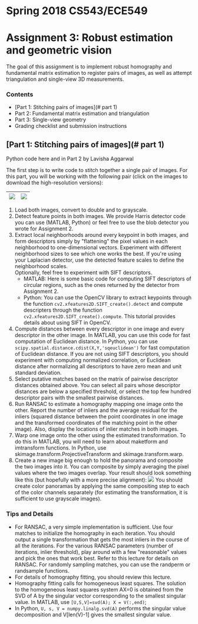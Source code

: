 # Spring 2018 CS543/ECE549
# Assignment 3: Robust estimation and geometric vision
The goal of this assignment is to implement robust homography and fundamental matrix estimation to register pairs of images, as well as attempt triangulation and single-view 3D measurements.

### Contents
* [Part 1: Stitching pairs of images](# part 1)
* Part 2: Fundamental matrix estimation and triangulation
* Part 3: Single-view geometry
* Grading checklist and submission instructions


## [Part 1: Stitching pairs of images](# part 1)
Python code here and in Part 2 by Lavisha Aggarwal

The first step is to write code to stitch together a single pair of images. For this part, you will be working with the following pair (click on the images to download the high-resolution versions):

| ![](http://slazebni.cs.illinois.edu/spring18/assignment3/uttower_left.JPG) | ![](http://slazebni.cs.illinois.edu/spring18/assignment3/uttower_right.JPG) |
|----------------------------------------------------------------------------|-----------------------------------------------------------------------------|


1. Load both images, convert to double and to grayscale.
2. Detect feature points in both images. We provide Harris detector code you can use (MATLAB, Python) or feel free to use the blob detector you wrote for Assignment 2.
3. Extract local neighborhoods around every keypoint in both images, and form descriptors simply by "flattening" the pixel values in each neighborhood to one-dimensional vectors. Experiment with different neighborhood sizes to see which one works the best. If you're using your Laplacian detector, use the detected feature scales to define the neighborhood scales.  
Optionally, feel free to experiment with SIFT descriptors.
	- MATLAB: Here is some basic code for computing SIFT descriptors of circular regions, such as the ones returned by the detector from Assignment 2.
	- Python: You can use the OpenCV library to extract keypoints through the function `cv2.xfeatures2D.SIFT_create().detect` and compute descripters through the function `cv2.xfeatures2D.SIFT_create().compute`. This tutorial provides details about using SIFT in OpenCV.
4. Compute distances between every descriptor in one image and every descriptor in the other image. In MATLAB, you can use this code for fast computation of Euclidean distance. In Python, you can use `scipy.spatial.distance.cdist(X,Y,'sqeuclidean')` for fast computation of Euclidean distance. If you are not using SIFT descriptors, you should experiment with computing normalized correlation, or Euclidean distance after normalizing all descriptors to have zero mean and unit standard deviation.
5. Select putative matches based on the matrix of pairwise descriptor distances obtained above. You can select all pairs whose descriptor distances are below a specified threshold, or select the top few hundred descriptor pairs with the smallest pairwise distances.
6. Run RANSAC to estimate a homography mapping one image onto the other. Report the number of inliers and the average residual for the inliers (squared distance between the point coordinates in one image and the transformed coordinates of the matching point in the other image). Also, display the locations of inlier matches in both images.
7. Warp one image onto the other using the estimated transformation. To do this in MATLAB, you will need to learn about maketform and imtransform functions. In Python, use skimage.transform.ProjectiveTransform and skimage.transform.warp. 
8. Create a new image big enough to hold the panorama and composite the two images into it. You can composite by simply averaging the pixel values where the two images overlap. Your result should look something like this (but hopefully with a more precise alignment):
![](http://slazebni.cs.illinois.edu/spring18/assignment3/sample_panorama.jpg)
You should create color panoramas by applying the same compositing step to each of the color channels separately (for estimating the transformation, it is sufficient to use grayscale images).

### Tips and Details
* For RANSAC, a very simple implementation is sufficient. Use four matches to initialize the homography in each iteration. You should output a single transformation that gets the most inliers in the course of all the iterations. For the various RANSAC parameters (number of iterations, inlier threshold), play around with a few "reasonable" values and pick the ones that work best. Refer to this lecture for details on RANSAC. For randomly sampling matches, you can use the randperm or randsample functions.
* For details of homography fitting, you should review this lecture.
* Homography fitting calls for homogeneous least squares. The solution to the homogeneous least squares system AX=0 is obtained from the SVD of A by the singular vector corresponding to the smallest singular value. In MATLAB, use `[U,S,V]=svd(A); X = V(:,end)`;
* In Python, `U, s, V = numpy.linalg.svd(A)` performs the singular value decomposition and V[len(V)-1] gives the smallest singular value. 







